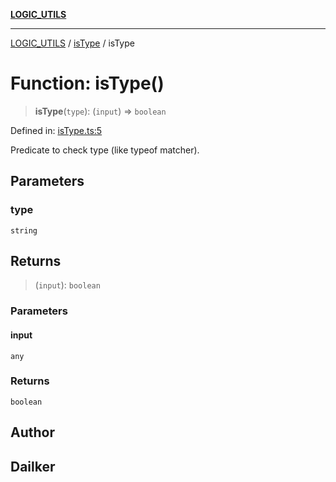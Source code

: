 [**LOGIC_UTILS**](../../README.md)

***

[LOGIC_UTILS](../../README.md) / [isType](../README.md) / isType

# Function: isType()

> **isType**(`type`): (`input`) => `boolean`

Defined in: [isType.ts:5](https://github.com/dailker/everyutil/blob/7c30ec40bbb398255a9be572db0a537e8bcb9c11/src/logic/isType.ts#L5)

Predicate to check type (like typeof matcher).

## Parameters

### type

`string`

## Returns

> (`input`): `boolean`

### Parameters

#### input

`any`

### Returns

`boolean`

## Author

## Dailker
